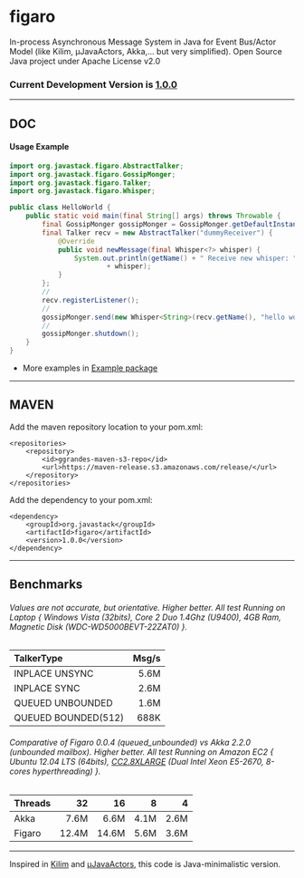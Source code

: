 # figaro

In-process Asynchronous Message System in Java for Event Bus/Actor Model (like Kilim, µJavaActors, Akka,... but very simplified). Open Source Java project under Apache License v2.0

### Current Development Version is [1.0.0](https://maven-release.s3.amazonaws.com/release/org/javastack/figaro/1.0.0/figaro-1.0.0.jar)

---

## DOC

#### Usage Example

```java
import org.javastack.figaro.AbstractTalker;
import org.javastack.figaro.GossipMonger;
import org.javastack.figaro.Talker;
import org.javastack.figaro.Whisper;

public class HelloWorld {
	public static void main(final String[] args) throws Throwable {
		final GossipMonger gossipMonger = GossipMonger.getDefaultInstance();
		final Talker recv = new AbstractTalker("dummyReceiver") {
			@Override
			public void newMessage(final Whisper<?> whisper) {
				System.out.println(getName() + " Receive new whisper: "
						+ whisper);
			}
		};
		//
		recv.registerListener();
		//
		gossipMonger.send(new Whisper<String>(recv.getName(), "hello world!"));
		//
		gossipMonger.shutdown();
	}
}
```

* More examples in [Example package](https://github.com/ggrandes/figaro/tree/master/src/main/java/org/javastack/figaro/example/)

---

## MAVEN

Add the maven repository location to your pom.xml: 

    <repositories>
        <repository>
            <id>ggrandes-maven-s3-repo</id>
            <url>https://maven-release.s3.amazonaws.com/release/</url>
        </repository>
    </repositories>

Add the dependency to your pom.xml:

    <dependency>
        <groupId>org.javastack</groupId>
        <artifactId>figaro</artifactId>
        <version>1.0.0</version>
    </dependency>

---

## Benchmarks

###### Values are not accurate, but orientative. Higher better. All test Running on Laptop { Windows Vista (32bits), Core 2 Duo 1.4Ghz (U9400), 4GB Ram, Magnetic Disk (WDC-WD5000BEVT-22ZAT0) }.

TalkerType | Msg/s
:--- | ---:
INPLACE UNSYNC | 5.6M
INPLACE SYNC | 2.6M
QUEUED UNBOUNDED | 1.6M
QUEUED BOUNDED(512) | 688K


###### Comparative of Figaro 0.0.4 (queued_unbounded) vs Akka 2.2.0 (unbounded mailbox). Higher better. All test Running on Amazon EC2 { Ubuntu 12.04 LTS (64bits), [CC2.8XLARGE](http://aws.amazon.com/en/ec2/instance-types/#instance-details) (Dual Intel Xeon E5-2670, 8-cores hyperthreading) }.

Threads | 32 | 16 | 8 | 4
:--- | ---: | ---: | ---: | ---:
Akka | 7.6M | 6.6M | 4.1M | 2.6M
Figaro | 12.4M | 14.6M | 5.6M | 3.6M


---
Inspired in [Kilim](http://www.malhar.net/sriram/kilim/) and [μJavaActors](https://github.com/ggrandes/j-javaactors-ibm/), this code is Java-minimalistic version.
